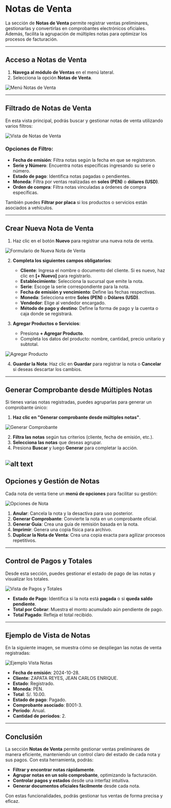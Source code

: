 # Notas de Venta

La sección de **Notas de Venta** permite registrar ventas preliminares, gestionarlas y convertirlas en comprobantes electrónicos oficiales. Además, facilita la agrupación de múltiples notas para optimizar los procesos de facturación.

---

## Acceso a Notas de Venta

1. **Navega al módulo de Ventas** en el menú lateral.
2. Selecciona la opción **Notas de Venta**.

![Menú Notas de Venta](img/ventas_notas.png)

---

## Filtrado de Notas de Venta

En esta vista principal, podrás buscar y gestionar notas de venta utilizando varios filtros:

![Vista de Notas de Venta](img/lista_notas.png)

### Opciones de Filtro:
- **Fecha de emisión**: Filtra notas según la fecha en que se registraron.
- **Serie y Número**: Encuentra notas específicas ingresando su serie o número.
- **Estado de pago**: Identifica notas pagadas o pendientes.
- **Moneda**: Filtra por ventas realizadas en **soles (PEN)** o **dólares (USD)**.
- **Orden de compra**: Filtra notas vinculadas a órdenes de compra específicas.

También puedes **Filtrar por placa** si los productos o servicios están asociados a vehículos.

---

## Crear Nueva Nota de Venta

1. Haz clic en el botón **Nuevo** para registrar una nueva nota de venta.

![Formulario de Nueva Nota de Venta](img/nueva_nota_venta.png)

2. **Completa los siguientes campos obligatorios**:

   - **Cliente**: Ingresa el nombre o documento del cliente. Si es nuevo, haz clic en **[+ Nuevo]** para registrarlo.
   - **Establecimiento**: Selecciona la sucursal que emite la nota.
   - **Serie**: Escoge la serie correspondiente para la nota.
   - **Fecha de emisión y vencimiento**: Define las fechas respectivas.
   - **Moneda**: Selecciona entre **Soles (PEN)** o **Dólares (USD)**.
   - **Vendedor**: Elige al vendedor encargado.
   - **Método de pago y destino**: Define la forma de pago y la cuenta o caja donde se registrará.

3. **Agregar Productos o Servicios**:
   - Presiona **+ Agregar Producto**.
   - Completa los datos del producto: nombre, cantidad, precio unitario y subtotal.

![Agregar Producto](img/agregar_producto.png)

4. **Guardar la Nota**: Haz clic en **Guardar** para registrar la nota o **Cancelar** si deseas descartar los cambios.

---

## Generar Comprobante desde Múltiples Notas

Si tienes varias notas registradas, puedes agruparlas para generar un comprobante único:

1. **Haz clic en "Generar comprobante desde múltiples notas"**.

![Generar Comprobante](img/multiple_notas.jpg)

2. **Filtra las notas** según tus criterios (cliente, fecha de emisión, etc.).
3. **Selecciona las notas** que deseas agrupar.
4. Presiona **Buscar** y luego **Generar** para completar la acción.

![alt text](img/multiple_notas_lista.jpg)
---

## Opciones y Gestión de Notas

Cada nota de venta tiene un **menú de opciones** para facilitar su gestión:

![Opciones de Nota](img/opciones_nota.jpg)

1. **Anular**: Cancela la nota y la desactiva para uso posterior.
2. **Generar Comprobante**: Convierte la nota en un comprobante oficial.
3. **Generar Guía**: Crea una guía de remisión basada en la nota.
4. **Imprimir**: Genera una copia física para archivo.
5. **Duplicar la Nota de Venta**: Crea una copia exacta para agilizar procesos repetitivos.

---

## Control de Pagos y Totales

Desde esta sección, puedes gestionar el estado de pago de las notas y visualizar los totales.

![Vista de Pagos y Totales](img/Vista_totales.jpg)

- **Estado de Pago**: Identifica si la nota está **pagada** o si **queda saldo pendiente**.
- **Total por Cobrar**: Muestra el monto acumulado aún pendiente de pago.
- **Total Pagado**: Refleja el total recibido.

---

## Ejemplo de Vista de Notas

En la siguiente imagen, se muestra cómo se despliegan las notas de venta registradas:

![Ejemplo Vista Notas](img/notas_opciones.jpg)

- **Fecha de emisión**: 2024-10-28.
- **Cliente**: ZAPATA REYES, JEAN CARLOS ENRIQUE.
- **Estado**: Registrado.
- **Moneda**: PEN.
- **Total**: S/. 10.00.
- **Estado de pago**: Pagado.
- **Comprobante asociado**: B001-3.
- **Período**: Anual.
- **Cantidad de períodos**: 2.

---

## Conclusión

La sección **Notas de Venta** permite gestionar ventas preliminares de manera eficiente, manteniendo un control claro del estado de cada nota y sus pagos. Con esta herramienta, podrás:

- **Filtrar y encontrar notas rápidamente**.
- **Agrupar notas en un solo comprobante**, optimizando la facturación.
- **Controlar pagos y estados** desde una interfaz intuitiva.
- **Generar documentos oficiales fácilmente** desde cada nota.

Con estas funcionalidades, podrás gestionar tus ventas de forma precisa y eficaz.
